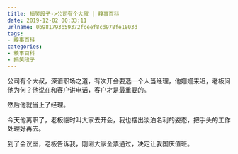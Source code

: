 ```yaml
---
title: 搞笑段子->公司有个大叔 | 糗事百科
date: 2019-12-02 00:33:11
urlname: 0b981793b59372fceef8cd978fe1803d
tags: 
- 糗事百科
categories:
- 糗事百科
- 搞笑段子
---
```

公司有个大叔，深谙职场之道，有次开会要选一个人当经理，他姗姗来迟，老板问他为何？他说在和客户讲电话，客户才是最重要的。

然后他就当上了经理。

今天他离职了，老板临时叫大家去开会，我也摆出淡泊名利的姿态，把手头的工作处理好再去。

到了会议室，老板告诉我，刚刚大家全票通过，决定让我国庆值班。


